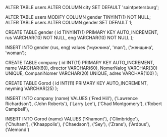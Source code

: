ALTER TABLE users ALTER COLUMN city SET DEFAULT 'saintpetersburg';

ALTER TABLE users MODIFY COLUMN gender TINYINT(1) NOT NULL;
ALTER TABLE users ALTER COLUMN gender SET DEFAULT 1;

CREATE TABLE gender (
id TINYINT(1) PRIMARY KEY AUTO_INCREMENT,
rus VARCHAR(10) NOT NULL,
eng VARCHAR(10) NOT NULL
);

INSERT INTO gender (rus, eng) values
('мужчина', 'man'),
('женщина', 'woman');

CREATE TABLE company (
id INT(11) PRIMARY KEY AUTO_INCREMENT, 
name VARCHAR(60),
director VARCHAR(60),
NomerNalog VARCHAR(30) UNIQUE,
CompaniNomer VARCHAR(20) UNIQUE,
adres VARCHAR(100)
);

CREATE TABLE Gorod (
id INT(11) PRIMARY KEY AUTO_INCREMENT,
neyming VARCHAR(25)
);

INSERT INTO company (name) VALUES 
('Fred Hill'), ('Lawrence Richardson'), ('John Roberts'), ('Larry Lee'), ('Chad Montgomery'), ('Robert Campbell'),


INSERT INTO Gorod (name) VALUES
('Khamont'), ('Climbridge'), ('Chuham'), ('Khaappolis'), ('Chaedson'), ('Sey'), ('Zrans'), ('Ardbus'),
('Alemond')
